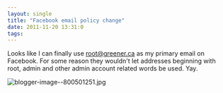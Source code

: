 ```yaml
---
layout: single
title: "Facebook email policy change"
date: 2011-11-20 13:31:0
tags: 
---
```


Looks like I can finally use root@greener.ca as my primary email on Facebook. For some reason they wouldn't let addresses beginning with root, admin and other admin account related words be used. Yay.



![blogger-image--800501251.jpg][1]

   [1]: https://lh6.googleusercontent.com/-lMH_owVZL5c/TslHlr5ummI/AAAAAAAAAPg/YJnMktsrdcI/s640/blogger-image--800501251.jpg
